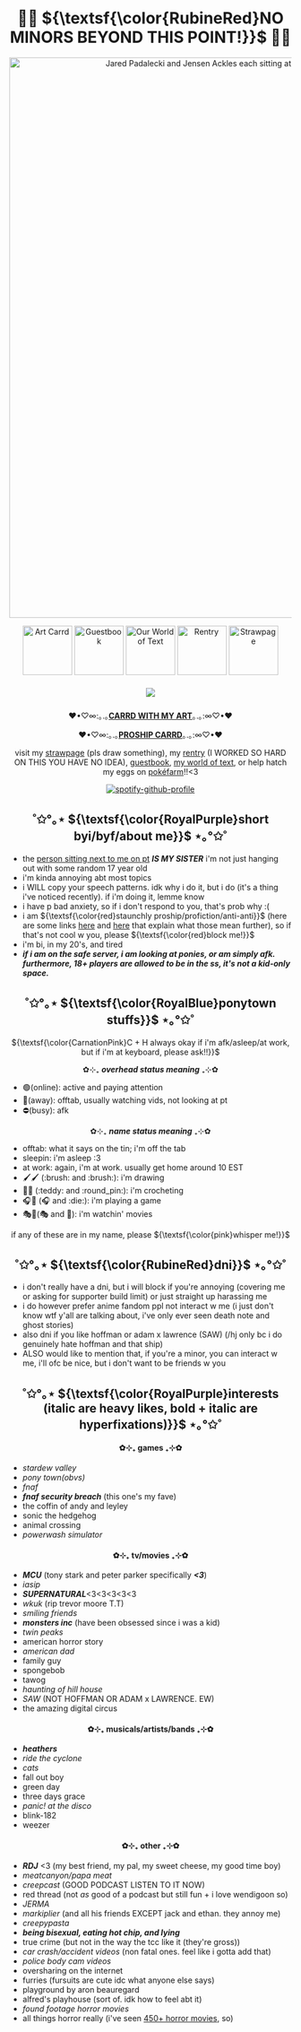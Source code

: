 <h1 align="center">🌈🍖 ${\textsf{\color{RubineRed}NO MINORS BEYOND THIS POINT!}}$ 🍖🌈</h1> 

<p align="center">
 <img width="1000" src="https://files.catbox.moe/ntpsn9.gif" alt="Jared Padalecki and Jensen Ackles each sitting at the end of the bed, Jared is rubbing Jensen's knee">
</p> 

<div align="center">
 <a href="https://missskunkyart.carrd.co/" target="_blank"><img width="88" src="https://files.catbox.moe/t5g6zd.gif" alt="Art Carrd"></a>
 <a href="https://users3.smartgb.com/g/g.php?a=s&amp;i=g36-36309-7f" target="_blank"><img width="88" src="https://files.catbox.moe/cfi3wz.gif" alt="Guestbook"></a>
 <a href="https://ourworldoftext.com/skunkys_world"><img width="88" src="https://files.catbox.moe/6acbgf.gif" alt="Our World of Text"></a>
 <a href="https://rentry.co/missskunky"><img width="88" src="https://files.catbox.moe/ak5liq.gif" alt="Rentry"></a>
 <a href="https://missskunky.straw.page/"><img width="88" src="https://files.catbox.moe/j602wy.gif" alt="Strawpage"></a>
</div>

<h5 align="center">
 
 ![](https://komarev.com/ghpvc/?username=MissSkunkye&color=ff63c1)
</h5>

<div align="center">
 
♥•♡∞:｡.｡**[CARRD WITH MY ART](https://missskunkyart.carrd.co)**｡.｡:∞♡•♥
</div>

<div align="center">
 
♥•♡∞:｡.｡**[PROSHIP CARRD](https://proshipresourcestcoaal.carrd.co)**｡.｡:∞♡•♥
</div>

<div align="center">

visit my [strawpage](https://missskunky.straw.page/) (pls draw something), my [rentry](https://rentry.co/missskunky) (I WORKED SO HARD ON THIS YOU HAVE NO IDEA), [guestbook](http://users3.smartgb.com/g/g.php?a=s&i=g36-36309-7f), [my world of text](https://ourworldoftext.com/skunkys_world), or help hatch my eggs on [pokéfarm](https://pokefarm.com/user/missskunky)!!<3
</div>

<div align="center">

[![spotify-github-profile](https://spotify-github-profile.kittinanx.com/api/view?uid=12136013103&cover_image=true&theme=natemoo-re&show_offline=true&background_color=ff0080&interchange=false&bar_color=ffffff&bar_color_cover=false)](https://spotify-github-profile.kittinanx.com/api/view?uid=12136013103&redirect=true)
</div>

<h2 align="center">˚✩°｡⋆ ${\textsf{\color{RoyalPurple}short byi/byf/about me}}$ ⋆｡°✩˚</h2>

- the [person sitting next to me on pt](https://github.com/Michael-Afton1983) ***IS MY SISTER*** i'm not just hanging out with some random 17 year old
- i'm kinda annoying abt most topics
- i WILL copy your speech patterns. idk why i do it, but i do (it's a thing i've noticed recently). if i'm doing it, lemme know
- i have p bad anxiety, so if i don't respond to you, that's prob why :(
- i am ${\textsf{\color{red}staunchly proship/profiction/anti-anti}}$ (here are some links [here](https://rentry.co/shipmeaning) and [here](https://define-proship.carrd.co/) that explain what those mean further), so if that's not cool w you, please ${\textsf{\color{red}block me!}}$
- i'm bi, in my 20's, and tired
- ***if i am on the safe server, i am looking at ponies, or am simply afk. furthermore, 18+ players are allowed to be in the ss, it's not a kid-only space.***
<h2 align="center">˚✩°｡⋆ ${\textsf{\color{RoyalBlue}ponytown stuffs}}$ ⋆｡°✩˚</h2>
<p align="center">${\textsf{\color{CarnationPink}C + H always okay if i'm afk/asleep/at work, but if i'm at keyboard, please ask!!}}$</p>

<div align="center">
 
✿⊹₊ ***overhead status meaning*** ₊⊹✿
</div>

- 🟢(online): active and paying attention
- 🌙(away): offtab, usually watching vids, not looking at pt
- ⛔(busy): afk

<div align="center">
 
✿⊹₊ ***name status meaning*** ₊⊹✿
</div>
 
- offtab: what it says on the tin; i'm off the tab
- sleepin: i'm asleep :3
- at work: again, i'm at work. usually get home around 10 EST
- 🖌️🖌️ (:brush: and :brush:): i'm drawing
- 🧸📍 (:teddy: and :round_pin:): i'm crocheting
- 🎧🎲 (:headphones: and :die:): i'm playing a game
- 🎭👀(:performing_arts: and :eyes:): i'm watchin' movies

<div align="center">
 
if any of these are in my name, please ${\textsf{\color{pink}whisper me!}}$
</div>
<h2 align="center">˚✩°｡⋆ ${\textsf{\color{RubineRed}dni}}$ ⋆｡°✩˚</h2>

- i don't really have a dni, but i will block if you're annoying (covering me or asking for supporter build limit) or just straight up harassing me
- i do however prefer anime fandom ppl not interact w me (i just don't know wtf y'all are talking about, i've only ever seen death note and ghost stories)
- also dni if you like hoffman or adam x lawrence (SAW) (/hj only bc i do genuinely hate hoffman and that ship)
- ALSO would like to mention that, if you're a minor, you can interact w me, i'll ofc be nice, but i don't want to be friends w you
### <h2 align="center">˚✩°｡⋆ ${\textsf{\color{RoyalPurple}interests (italic are heavy likes, bold + italic are hyperfixations)}}$ ⋆｡°✩˚</h2>
#### <h4 align="center"> ✿⊹₊ games ₊⊹✿  </h4>
- *stardew valley*
- *pony town(obvs)*
- *fnaf*
- ***fnaf security breach*** (this one's my fave)
- the coffin of andy and leyley
- sonic the hedgehog
- animal crossing
- *powerwash simulator*
#### <h4 align="center"> ✿⊹₊ tv/movies ₊⊹✿ </h4>
- ***MCU*** (tony stark and peter parker specifically ***<3***)
- *iasip*
- ***SUPERNATURAL***<3<3<3<3<3
- *wkuk* (rip trevor moore T.T)
- *smiling friends*
- ***monsters inc*** (have been obsessed since i was a kid)
- *twin peaks*
- american horror story
- *american dad*
- family guy
- spongebob
- tawog
- *haunting of hill house*
- *SAW* (NOT HOFFMAN OR ADAM x LAWRENCE. EW)
- the amazing digital circus
#### <h4 align="center"> ✿⊹₊ musicals/artists/bands ₊⊹✿ </h4>
- ***heathers***
- *ride the cyclone*
- *cats*
- fall out boy 
- green day
- three days grace
- *panic! at the disco*
- blink-182
- weezer
#### <h4 align="center"> ✿⊹₊ other ₊⊹✿ </h4>
- ***RDJ*** <3 (my best friend, my pal, my sweet cheese, my good time boy)
- *meatcanyon/papa meat*
- *creepcast* (GOOD PODCAST LISTEN TO IT NOW)
- red thread (not *as* good of a podcast but still fun + i love wendigoon so)
- *JERMA*
- *markiplier* (and all his friends EXCEPT jack and ethan. they annoy me)
- *creepypasta*
- ***being bisexual, eating hot chip, and lying***
- true crime (but not in the way the tcc like it (they're gross))
- *car crash/accident videos* (non fatal ones. feel like i gotta add that)
- *police body cam videos*
- oversharing on the internet
- furries (fursuits are cute idc what anyone else says)
- playground by aron beauregard
- alfred's playhouse (sort of. idk how to feel abt it)
- *found footage horror movies*
- all things horror really (i've seen [450+ horror movies](https://letterboxd.com/Skunk314/), so)
